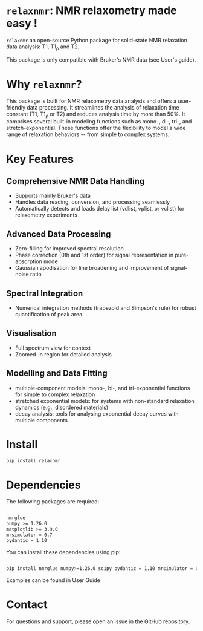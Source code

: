 # ``relaxnmr``: NMR relaxometry made easy !
``relaxnmr`` an open-source Python package for solid-state NMR relaxation data analysis: T1, T1<sub>ρ</sub> and T2.

This package is only compatible with Bruker's NMR data (see User's guide).

# Why ``relaxnmr``?
This package is built for NMR relaxometry data analysis and offers a user-friendly data processing. It streamlines the analysis of relaxation time constant (T1, T1<sub>ρ</sub> or T2) and reduces analysis time by more than 50%. It comprises several built-in modeling functions such as mono-, di-, tri-, and stretch-exponential. These functions offer the flexibility to model a wide range of relaxation behaviors -- from simple to complex systems.



# Key Features

## Comprehensive NMR Data Handling
  - Supports mainly Bruker's data 
  - Handles data reading, conversion, and processing seamlessly
  - Automatically detects and loads delay list (vdlist, vplist, or vclist) for relaxometry experiments
## Advanced Data Processing
  - Zero-filling for improved spectral resolution
  - Phase correction (0th and 1st order) for signal representation in pure-absorption mode
  - Gaussian apodisation for line broadening and improvement of signal-noise ratio
## Spectral Integration
 - Numerical integration methods (trapezoid and Simpson's rule) for robust quantification of peak area
## Visualisation
  - Full spectrum view for context
  - Zoomed-in region for detailed analysis
## Modelling and Data Fitting
  - multiple-component models: mono-, bi-, and tri-exponential functions for simple to complex relaxation
  - stretched exponential models: for systems with non-standard relaxation dynamics (e.g., disordered materials)
  - decay analysis: tools for analysing exponential decay curves with multiple components
  
# Install

```bash
pip install relaxnmr

```

# Dependencies

The following packages are required:

```bash

nmrglue 
numpy >= 1.26.0
matplotlib >= 3.9.0
mrsimulator = 0.7
pydantic = 1.10

```

You can install these dependencies using pip:

```bash

pip install nmrglue numpy>=1.26.0 scipy pydantic = 1.10 mrsimulator = 0.7

```

Examples can be found in User Guide



# Contact

For questions and support, please open an issue in the GitHub repository.